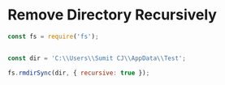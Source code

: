 # Remove Directory Recursively

```javascript
const fs = require('fs');


const dir = 'C:\\Users\\Sumit CJ\\AppData\\Test';

fs.rmdirSync(dir, { recursive: true });
```

